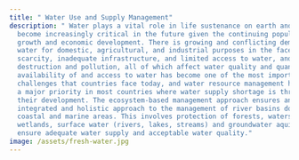 ```yaml
---
title: " Water Use and Supply Management"
description: " Water plays a vital role in life sustenance on earth and will
  become increasingly critical in the future given the continuing population
  growth and economic development. There is growing and conflicting demand for
  water for domestic, agricultural, and industrial purposes in the face of water
  scarcity, inadequate infrastructure, and limited access to water, and habitat
  destruction and pollution, all of which affect water quality and quantity. The
  availability of and access to water has become one of the most important
  challenges that countries face today, and water resource management has become
  a major priority in most countries where water supply shortage is threatening
  their development. The ecosystem-based management approach ensures an
  integrated and holistic approach to the management of river basins down to the
  coastal and marine areas. This involves protection of forests, watersheds,
  wetlands, surface water (rivers, lakes, streams) and groundwater aquifers to
  ensure adequate water supply and acceptable water quality."
image: /assets/fresh-water.jpg
---
```

